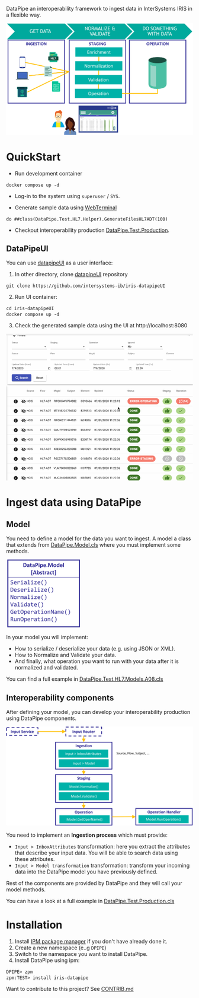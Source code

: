 DataPipe an interoperability framework to ingest data in InterSystems IRIS in a flexible way.

<img src="img/datapipe-diagram2.png" width="800" />

# QuickStart

* Run development container
```
docker compose up -d
```

* Log-in to the system using `superuser` / `SYS`.

* Generate sample data using [WebTerminal](http://localhost:52773/terminal/)
```objectscript
do ##class(DataPipe.Test.HL7.Helper).GenerateFilesHL7ADT(100)
```

* Checkout interoperability production [DataPipe.Test.Production](http://localhost:52773/csp/dpipe/EnsPortal.ProductionConfig.zen?PRODUCTION=DataPipe.Test.Production).

## DataPipeUI
You can use [datapipeUI](https://github.com/intersystems-ib/iris-datapipeUI) as a user interface:

1. In other directory, clone [datapipeUI](https://github.com/intersystems-ib/iris-datapipeUI) repository

```
git clone https://github.com/intersystems-ib/iris-datapipeUI
```

2. Run UI container:

```
cd iris-datapipeUI
docker compose up -d
```

3. Check the generated sample data using the UI at http://localhost:8080

<img src="img/iris-datapipeUI.gif" />


# Ingest data using DataPipe

## Model
You need to define a model for the data you want to ingest. 
A model a class that extends from [DataPipe.Model.cls](src/DataPipe/Model.cls) where you must implement some methods.

<img src="img/datapipe-model.png" width="200" />

In your model you will implement:
* How to serialize / deserialize your data (e.g. using JSON or XML).
* How to Normalize and Validate your data.
* And finally, what operation you want to run with your data after it is normalized and validated.

You can find a full example in [DataPipe.Test.HL7.Models.A08.cls](src/DataPipe/Test/HL7/Models/A08.cls)

## Interoperability components
After defining your model, you can develop your interoperability production using DataPipe components.

<img src="img/datapipe-components.png" width="800" />

You need to implement an **Ingestion process** which must provide:
* `Input > InboxAttributes` transformation: here you extract the attributes that describe your input data. You will be able to search data using these attributes.
* `Input > Model transformation` transformation: transform your incoming data into the DataPipe model you have previously defined.

Rest of the components are provided by DataPipe and they will call your model methods.

You can have a look at a full example in [DataPipe.Test.Production.cls](src/DataPipe/Test/Production.cls)

# Installation
1) Install [IPM package manager](https://github.com/intersystems/ipm) if you don't have already done it.
2) Create a new namespace (e..g `DPIPE`)
3) Switch to the namespace you want to install DataPipe.
4) Install DataPipe using ipm:

```
DPIPE> zpm
zpm:TEST> install iris-datapipe
```

Want to contribute to this project? See [CONTRIB.md](./CONTRIB.md)

